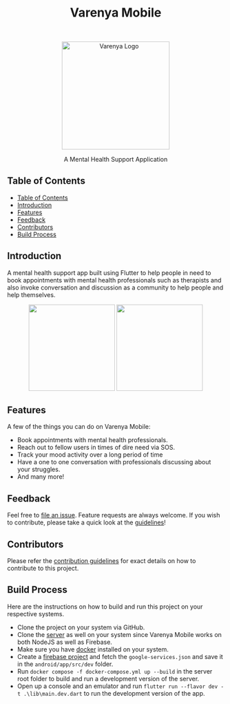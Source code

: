 <h1 align="center"> Varenya Mobile</h1> <br>
<p align="center">
  <a href="https://gitpoint.co/">
    <img alt="Varenya Logo" title="Varenya Logo" src="https://firebasestorage.googleapis.com/v0/b/varenya-flutter.appspot.com/o/assets%2Fapp_logo_down_yellow.png?alt=media&token=719335c4-1dfd-4c25-b997-9636ddb1ea0f" width="250">
  </a>
</p>

<p align="center">
  A Mental Health Support Application
</p>

<!-- START doctoc generated TOC please keep comment here to allow auto update -->
<!-- DON'T EDIT THIS SECTION, INSTEAD RE-RUN doctoc TO UPDATE -->

## Table of Contents

- [Table of Contents](#table-of-contents)
- [Introduction](#introduction)
- [Features](#features)
- [Feedback](#feedback)
- [Contributors](#contributors)
- [Build Process](#build-process)

<!-- END doctoc generated TOC please keep comment here to allow auto update -->

## Introduction

A mental health support app built using Flutter to help people in need to book appointments with mental health professionals such as therapists and also invoke conversation and discussion as a community to help people and help themselves.

<p align="center">
  <img src = "https://firebasestorage.googleapis.com/v0/b/varenya-flutter.appspot.com/o/assets%2FScreenshot_20220330-082521.jpg?alt=media&token=42096d36-9f56-4ea4-9756-c2e33e452c9f" width=200>
  <img src = "https://firebasestorage.googleapis.com/v0/b/varenya-flutter.appspot.com/o/assets%2FScreenshot_20220330-082625.jpg?alt=media&token=dc74dd63-d4a1-4e7e-b808-565ce9062f29" width=200>
</p>

## Features

A few of the things you can do on Varenya Mobile:

- Book appointments with mental health professionals.
- Reach out to fellow users in times of dire need via SOS.
- Track your mood activity over a long period of time
- Have a one to one conversation with professionals discussing about your struggles.
- And many more!

## Feedback

Feel free to [file an issue](https://github.com/varenya-dev/varenya_mobile/issues/new/choose). Feature requests are always welcome. If you wish to contribute, please take a quick look at the [guidelines](./CONTRIBUTING.md)!

## Contributors

Please refer the [contribution guidelines](./CONTRIBUTING.md) for exact details on how to contribute to this project.

## Build Process

Here are the instructions on how to build and run this project on your respective systems.

- Clone the project on your system via GitHub.
- Clone the [server](https://github.com/varenya-dev/varenya-server) as well on your system since Varenya Mobile works on both NodeJS as well as Firebase.
- Make sure you have [docker](https://www.docker.com/products/docker-desktop) installed on your system.
- Create a [firebase project](https://console.firebase.google.com/) and fetch the `google-services.json` and save it in the `android/app/src/dev` folder.
- Run `docker compose -f docker-compose.yml up --build` in the server root folder to build and run a development version of the server.
- Open up a console and an emulator and run `flutter run --flavor dev -t .\lib\main.dev.dart` to run the development version of the app.
